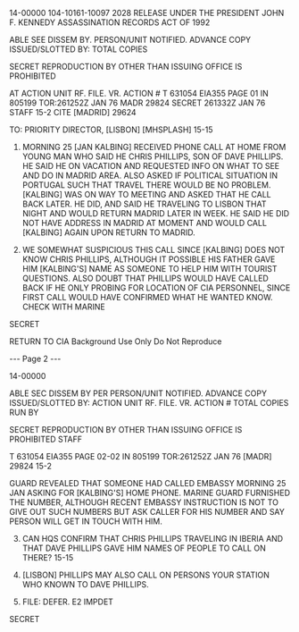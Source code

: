 14-00000
104-10161-10097
2028 RELEASE UNDER THE PRESIDENT JOHN F. KENNEDY ASSASSINATION RECORDS ACT OF 1992

ABLE SEE DISSEM BY.
PERSON/UNIT NOTIFIED.
ADVANCE COPY ISSUED/SLOTTED BY:
TOTAL COPIES

SECRET
REPRODUCTION BY OTHER THAN
ISSUING OFFICE IS PROHIBITED

AT
ACTION UNIT
RF. FILE. VR.
ACTION #
T 631054 EIA355 PAGE 01 IN 805199
TOR:261252Z JAN 76 MADR 29824
SECRET 261332Z JAN 76 STAFF
15-2
CITE [MADRID] 29624

TO: PRIORITY DIRECTOR, [LISBON]
[MHSPLASH]
15-15

1. MORNING 25 [JAN KALBING] RECEIVED PHONE CALL AT HOME FROM YOUNG MAN WHO SAID HE CHRIS PHILLIPS, SON OF DAVE PHILLIPS. HE SAID HE ON VACATION AND REQUESTED INFO ON WHAT TO SEE AND DO IN MADRID AREA. ALSO ASKED IF POLITICAL SITUATION IN PORTUGAL SUCH THAT TRAVEL THERE WOULD BE NO PROBLEM. [KALBING] WAS ON WAY TO MEETING AND ASKED THAT HE CALL BACK LATER. HE DID, AND SAID HE TRAVELING TO LISBON THAT NIGHT AND WOULD RETURN MADRID LATER IN WEEK. HE SAID HE DID NOT HAVE ADDRESS IN MADRID AT MOMENT AND WOULD CALL [KALBING] AGAIN UPON RETURN TO MADRID.

2. WE SOMEWHAT SUSPICIOUS THIS CALL SINCE [KALBING] DOES NOT KNOW CHRIS PHILLIPS, ALTHOUGH IT POSSIBLE HIS FATHER GAVE HIM [KALBING'S] NAME AS SOMEONE TO HELP HIM WITH TOURIST QUESTIONS. ALSO DOUBT THAT PHILLIPS WOULD HAVE CALLED BACK IF HE ONLY PROBING FOR LOCATION OF CIA PERSONNEL, SINCE FIRST CALL WOULD HAVE CONFIRMED WHAT HE WANTED KNOW. CHECK WITH MARINE

SECRET

RETURN TO CIA
Background Use Only
Do Not Reproduce

--- Page 2 ---

14-00000

ABLE SEC DISSEM BY
PER
PERSON/UNIT NOTIFIED.
ADVANCE COPY ISSUED/SLOTTED BY:
ACTION UNIT
RF. FILE. VR.
ACTION #
TOTAL COPIES
RUN BY

SECRET
REPRODUCTION BY OTHER THAN
ISSUING OFFICE IS PROHIBITED
STAFF

T 631054 EIA355 PAGE 02-02 IN 805199
TOR:261252Z JAN 76 [MADR] 29824
15-2

GUARD REVEALED THAT SOMEONE HAD CALLED EMBASSY MORNING 25 JAN ASKING FOR [KALBING'S] HOME PHONE. MARINE GUARD FURNISHED THE NUMBER, ALTHOUGH RECENT EMBASSY INSTRUCTION IS NOT TO GIVE OUT SUCH NUMBERS BUT ASK CALLER FOR HIS NUMBER AND SAY PERSON WILL GET IN TOUCH WITH HIM.

3. CAN HQS CONFIRM THAT CHRIS PHILLIPS TRAVELING IN IBERIA AND THAT DAVE PHILLIPS GAVE HIM NAMES OF PEOPLE TO CALL ON THERE?
15-15

4. [LISBON] PHILLIPS MAY ALSO CALL ON PERSONS YOUR STATION WHO KNOWN TO DAVE PHILLIPS.

5. FILE: DEFER. E2 IMPDET

SECRET
